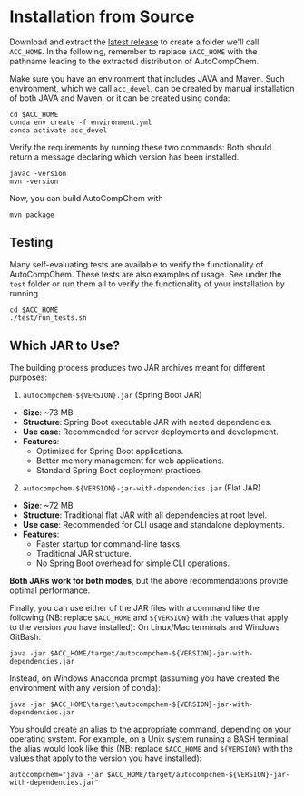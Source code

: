 # Installation from Source
Download and extract the <a href="https://github.com/denoptim-project/AutoCompChem/releases/latest">latest release</a> to create a folder we'll call `ACC_HOME`. In the following, remember to replace `$ACC_HOME` with the pathname leading to the extracted distribution of AutoCompChem.

Make sure you have an environment that includes JAVA and Maven. Such environment, which we call `acc_devel`, can be created by manual installation of both JAVA and Maven, or it can be created using conda:
```
cd $ACC_HOME
conda env create -f environment.yml
conda activate acc_devel
```

Verify the requirements by running these two commands: Both should return a message declaring which version has been installed.
```
javac -version
mvn -version
```

Now, you can build AutoCompChem with
```
mvn package
```

## Testing
Many self-evaluating tests are available to verify the functionality of AutoCompChem. These tests are also examples of usage. See under the `test` folder or run them all to verify the functionality of your installation by running
```
cd $ACC_HOME
./test/run_tests.sh
```

## Which JAR to Use?
The building process produces two JAR archives meant for different purposes:

1. `autocompchem-${VERSION}.jar` (Spring Boot JAR)
- **Size**: ~73 MB
- **Structure**: Spring Boot executable JAR with nested dependencies.
- **Use case**: Recommended for server deployments and development.
- **Features**:
  - Optimized for Spring Boot applications.
  - Better memory management for web applications.
  - Standard Spring Boot deployment practices.

2. `autocompchem-${VERSION}-jar-with-dependencies.jar` (Flat JAR)
- **Size**: ~72 MB  
- **Structure**: Traditional flat JAR with all dependencies at root level.
- **Use case**: Recommended for CLI usage and standalone deployments.
- **Features**:
  - Faster startup for command-line tasks.
  - Traditional JAR structure.
  - No Spring Boot overhead for simple CLI operations.

**Both JARs work for both modes**, but the above recommendations provide optimal performance.

Finally, you can use either of the JAR files with a command like the following (NB: replace `$ACC_HOME` and `${VERSION}` with the values that apply to the version you have installed):
On Linux/Mac terminals and Windows GitBash:
```
java -jar $ACC_HOME/target/autocompchem-${VERSION}-jar-with-dependencies.jar
```
Instead, on Windows Anaconda prompt (assuming you have created the environment with any version of conda):
```
java -jar $ACC_HOME\target\autocompchem-${VERSION}-jar-with-dependencies.jar
```

You should create an alias to the appropriate command, depending on your operating system. For example, on a Unix system running a BASH terminal the alias would look like this (NB: replace `$ACC_HOME` and `${VERSION}` with the values that apply to the version you have installed):
```
autocompchem="java -jar $ACC_HOME/target/autocompchem-${VERSION}-jar-with-dependencies.jar"
```
